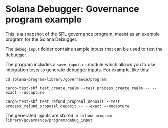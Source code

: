# Solana Debugger: Governance program example

This is a snapshot of the SPL governance program, meant as an example program for the Solana Debugger.

The `debug_input` folder contains sample inputs that can be used to test the debugger.

The program includes a `save_input.rs` module which allows you to use integration tests to generate debugger inputs. For example, like this:

```
cd solana-program-library/governance/program

cargo-test-sbf test_create_realm --test process_create_realm -- --exact --nocapture

cargo-test-sbf test_refund_proposal_deposit --test process_refund_proposal_deposit -- --exact --nocapture
```

The generated inputs are stored in `solana-program-library/governance/program/debug_input`
